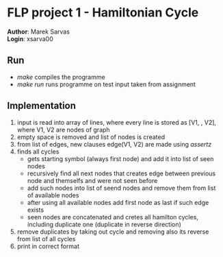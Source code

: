 # FLP project 1 - Hamiltonian Cycle
**Author**: Marek Sarvas \
**Login**: xsarva00
## Run
- *make* compiles the programme
- *make run* runs programme on test input taken from assignment
## Implementation
1. input is read into array of lines, where every line is stored as [V1, , V2], where V1, V2 are nodes of graph
2. empty space is removed and list of nodes is created
3. from list of edges, new clauses edge(V1, V2) are made using *assertz*
4. finds all cycles
    - gets starting symbol (always first node) and add it into list of seen nodes
    - recursively find all next nodes that creates edge between previous node and themselfs and were not seen before
    - add such nodes into list of seend nodes and remove them from list of available nodes
    - after using all available nodes add first node as last if such edge exists
    - seen nodes are concatenated and cretes all hamilton cycles, including duplicate one (duplicate in reverse direction)
5. remove duplicates by taking out cycle and removing also its reverse from list of all cycles 
6. print in correct format